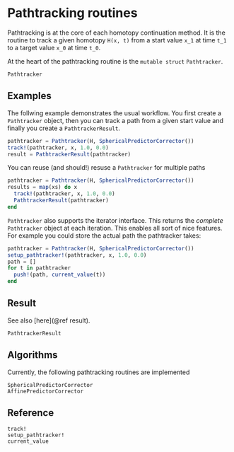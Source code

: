 # Pathtracking routines

Pathtracking is at the core of each homotopy continuation method.
It is the routine to track a given homotopy ``H(x, t)`` from
a start value ``x_1`` at time ``t_1`` to a target value ``x_0`` at time ``t_0``.

At the heart of the pathtracking routine is the  `mutable struct` `Pathtracker`.
```@docs
Pathtracker
```
## Examples
The follwing example demonstrates the usual workflow. You first create
a `Pathtracker` object, then you can track a path from a given start value
and finally you create a `PathtrackerResult`.
```julia
pathtracker = Pathtracker(H, SphericalPredictorCorrector())
track!(pathtracker, x, 1.0, 0.0)
result = PathtrackerResult(pathtracker)
```
You can reuse (and should!) resuse a `Pathtracker` for multiple paths
```julia
pathtracker = Pathtracker(H, SphericalPredictorCorrector())
results = map(xs) do x
  track!(pathtracker, x, 1.0, 0.0)
  PathtrackerResult(pathtracker)
end
```

`Pathtracker` also supports the iterator interface. This returns the *complete* `Pathtracker` object at each iteration. This enables all sort
of nice features. For example you could store the actual path the pathtracker takes:
```julia
pathtracker = Pathtracker(H, SphericalPredictorCorrector())
setup_pathtracker!(pathtracker, x, 1.0, 0.0)
path = []
for t in pathtracker
  push!(path, current_value(t))
end
```

## Result
See also [here](@ref result).
```@docs
PathtrackerResult
```

## Algorithms
Currently, the following pathtracking routines are implemented

```@docs
SphericalPredictorCorrector
AffinePredictorCorrector
```

## Reference
```@docs
track!
setup_pathtracker!
current_value
```

